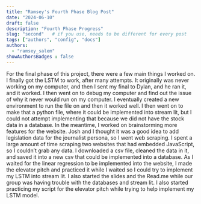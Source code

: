 ```yaml
---
title: "Ramsey's Fourth Phase Blog Post"
date: "2024-06-10"
draft: false
description: "Fourth Phase Progress"
slug: "second"   # if you use, needs to be different for every post
tags: ["authors", "config", "docs"]
authors:
  - "ramsey_salem"
showAuthorsBadges : false
---
```


For the final phase of this project, there were a few main things I worked on. I finally got the LSTM to work, after many attempts. It originally was never working on my computer, and then I sent my final to Dylan, and he ran it, and it worked. I then went on to debug my computer and find out the issue of why it never would run on my computer. I eventually created a new environment to run the file on and then it worked well. I then went on to make that a python file, where it could be implemented into stream lit, but I could not attempt implementing that because we did not have the stock data in a database. In the meantime, I worked on brainstorming more features for the website. Josh and I thought it was a good idea to add legislation data for the journalist persona, so I went web scraping. I spent a large amount of time scraping two websites that had embedded JavaScript, so I couldn’t grab any data. I downloaded a csv file, cleaned the data in it, and saved it into a new csv that could be implemented into a database. As I waited for the linear regression to be implemented into the website, I made the elevator pitch and practiced it while I waited so I could try to implement my LSTM into stream lit. I also started the slides and the Read.me while our group was having trouble with the databases and stream lit. I also started practicing my script for the elevator pitch while trying to help implement my LSTM model.  